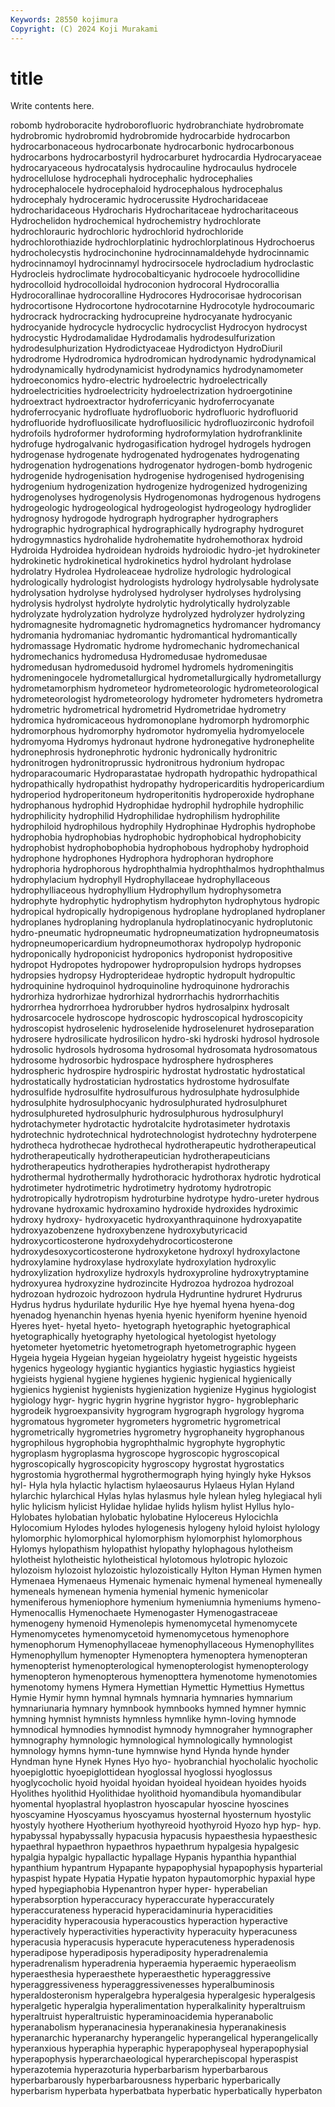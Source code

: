 ```yaml
---
Keywords: 28550 kojimura
Copyright: (C) 2024 Koji Murakami
---
```


# title

Write contents here.



robomb hydroboracite hydroborofluoric hydrobranchiate hydrobromate hydrobromic hydrobromid hydrobromide
hydrocarbide hydrocarbon hydrocarbonaceous hydrocarbonate hydrocarbonic hydrocarbonous hydrocarbons hydrocarbostyril hydrocarburet hydrocardia
Hydrocaryaceae hydrocaryaceous hydrocatalysis hydrocauline hydrocaulus hydrocele hydrocellulose hydrocephali hydrocephalic hydrocephalies
hydrocephalocele hydrocephaloid hydrocephalous hydrocephalus hydrocephaly hydroceramic hydrocerussite Hydrocharidaceae hydrocharidaceous Hydrocharis
Hydrocharitaceae hydrocharitaceous Hydrochelidon hydrochemical hydrochemistry hydrochlorate hydrochlorauric hydrochloric hydrochlorid hydrochloride
hydrochlorothiazide hydrochlorplatinic hydrochlorplatinous Hydrochoerus hydrocholecystis hydrocinchonine hydrocinnamaldehyde hydrocinnamic hydrocinnamoyl hydrocinnamyl
hydrocirsocele hydrocladium hydroclastic Hydrocleis hydroclimate hydrocobalticyanic hydrocoele hydrocollidine hydrocolloid hydrocolloidal
hydroconion hydrocoral Hydrocorallia Hydrocorallinae hydrocoralline Hydrocores Hydrocorisae hydrocorisan hydrocortisone Hydrocortone
hydrocotarnine Hydrocotyle hydrocoumaric hydrocrack hydrocracking hydrocupreine hydrocyanate hydrocyanic hydrocyanide hydrocycle
hydrocyclic hydrocyclist Hydrocyon hydrocyst hydrocystic Hydrodamalidae Hydrodamalis hydrodesulfurization hydrodesulphurization Hydrodictyaceae
Hydrodictyon HydroDiuril hydrodrome Hydrodromica hydrodromican hydrodynamic hydrodynamical hydrodynamically hydrodynamicist hydrodynamics
hydrodynamometer hydroeconomics hydro-electric hydroelectric hydroelectrically hydroelectricities hydroelectricity hydroelectrization hydroergotinine hydroextract
hydroextractor hydroferricyanic hydroferrocyanate hydroferrocyanic hydrofluate hydrofluoboric hydrofluoric hydrofluorid hydrofluoride hydrofluosilicate
hydrofluosilicic hydrofluozirconic hydrofoil hydrofoils hydroformer hydroforming hydroformylation hydrofranklinite hydrofuge hydrogalvanic
hydrogasification hydrogel hydrogels hydrogen hydrogenase hydrogenate hydrogenated hydrogenates hydrogenating hydrogenation
hydrogenations hydrogenator hydrogen-bomb hydrogenic hydrogenide hydrogenisation hydrogenise hydrogenised hydrogenising hydrogenium
hydrogenization hydrogenize hydrogenized hydrogenizing hydrogenolyses hydrogenolysis Hydrogenomonas hydrogenous hydrogens hydrogeologic
hydrogeological hydrogeologist hydrogeology hydroglider hydrognosy hydrogode hydrograph hydrographer hydrographers hydrographic
hydrographical hydrographically hydrography hydroguret hydrogymnastics hydrohalide hydrohematite hydrohemothorax hydroid Hydroida
Hydroidea hydroidean hydroids hydroiodic hydro-jet hydrokineter hydrokinetic hydrokinetical hydrokinetics hydrol
hydrolant hydrolase hydrolatry Hydrolea Hydroleaceae hydrolize hydrologic hydrological hydrologically hydrologist
hydrologists hydrology hydrolysable hydrolysate hydrolysation hydrolyse hydrolysed hydrolyser hydrolyses hydrolysing
hydrolysis hydrolyst hydrolyte hydrolytic hydrolytically hydrolyzable hydrolyzate hydrolyzation hydrolyze hydrolyzed
hydrolyzer hydrolyzing hydromagnesite hydromagnetic hydromagnetics hydromancer hydromancy hydromania hydromaniac hydromantic
hydromantical hydromantically hydromassage Hydromatic hydrome hydromechanic hydromechanical hydromechanics hydromedusa Hydromedusae
hydromedusae hydromedusan hydromedusoid hydromel hydromels hydromeningitis hydromeningocele hydrometallurgical hydrometallurgically hydrometallurgy
hydrometamorphism hydrometeor hydrometeorologic hydrometeorological hydrometeorologist hydrometeorology hydrometer hydrometers hydrometra hydrometric
hydrometrical hydrometrid Hydrometridae hydrometry hydromica hydromicaceous hydromonoplane hydromorph hydromorphic hydromorphous
hydromorphy hydromotor hydromyelia hydromyelocele hydromyoma Hydromys hydronaut hydrone hydronegative hydronephelite
hydronephrosis hydronephrotic hydronic hydronically hydronitric hydronitrogen hydronitroprussic hydronitrous hydronium hydropac
hydroparacoumaric Hydroparastatae hydropath hydropathic hydropathical hydropathically hydropathist hydropathy hydropericarditis hydropericardium
hydroperiod hydroperitoneum hydroperitonitis hydroperoxide hydrophane hydrophanous hydrophid Hydrophidae hydrophil hydrophile
hydrophilic hydrophilicity hydrophilid Hydrophilidae hydrophilism hydrophilite hydrophiloid hydrophilous hydrophily Hydrophinae
Hydrophis hydrophobe hydrophobia hydrophobias hydrophobic hydrophobical hydrophobicity hydrophobist hydrophobophobia hydrophobous
hydrophoby hydrophoid hydrophone hydrophones Hydrophora hydrophoran hydrophore hydrophoria hydrophorous hydrophthalmia
hydrophthalmos hydrophthalmus hydrophylacium hydrophyll Hydrophyllaceae hydrophyllaceous hydrophylliaceous hydrophyllium Hydrophyllum hydrophysometra
hydrophyte hydrophytic hydrophytism hydrophyton hydrophytous hydropic hydropical hydropically hydropigenous hydroplane
hydroplaned hydroplaner hydroplanes hydroplaning hydroplanula hydroplatinocyanic hydroplutonic hydro-pneumatic hydropneumatic hydropneumatization
hydropneumatosis hydropneumopericardium hydropneumothorax hydropolyp hydroponic hydroponically hydroponicist hydroponics hydroponist hydropositive
hydropot Hydropotes hydropower hydropropulsion hydrops hydropses hydropsies hydropsy Hydropterideae hydroptic
hydropult hydropultic hydroquinine hydroquinol hydroquinoline hydroquinone hydrorachis hydrorhiza hydrorhizae hydrorhizal
hydrorrhachis hydrorrhachitis hydrorrhea hydrorrhoea hydrorubber hydros hydrosalpinx hydrosalt hydrosarcocele hydroscope
hydroscopic hydroscopical hydroscopicity hydroscopist hydroselenic hydroselenide hydroselenuret hydroseparation hydrosere hydrosilicate
hydrosilicon hydro-ski hydroski hydrosol hydrosole hydrosolic hydrosols hydrosoma hydrosomal hydrosomata
hydrosomatous hydrosome hydrosorbic hydrospace hydrosphere hydrospheres hydrospheric hydrospire hydrospiric hydrostat
hydrostatic hydrostatical hydrostatically hydrostatician hydrostatics hydrostome hydrosulfate hydrosulfide hydrosulfite hydrosulfurous
hydrosulphate hydrosulphide hydrosulphite hydrosulphocyanic hydrosulphurated hydrosulphuret hydrosulphureted hydrosulphuric hydrosulphurous hydrosulphuryl
hydrotachymeter hydrotactic hydrotalcite hydrotasimeter hydrotaxis hydrotechnic hydrotechnical hydrotechnologist hydrotechny hydroterpene
hydrotheca hydrothecae hydrothecal hydrotherapeutic hydrotherapeutical hydrotherapeutically hydrotherapeutician hydrotherapeuticians hydrotherapeutics hydrotherapies
hydrotherapist hydrotherapy hydrothermal hydrothermally hydrothoracic hydrothorax hydrotic hydrotical hydrotimeter hydrotimetric
hydrotimetry hydrotomy hydrotropic hydrotropically hydrotropism hydroturbine hydrotype hydro-ureter hydrous hydrovane
hydroxamic hydroxamino hydroxide hydroxides hydroximic hydroxy hydroxy- hydroxyacetic hydroxyanthraquinone hydroxyapatite
hydroxyazobenzene hydroxybenzene hydroxybutyricacid hydroxycorticosterone hydroxydehydrocorticosterone hydroxydesoxycorticosterone hydroxyketone hydroxyl hydroxylactone hydroxylamine
hydroxylase hydroxylate hydroxylation hydroxylic hydroxylization hydroxylize hydroxyls hydroxyproline hydroxytryptamine hydroxyurea
hydroxyzine hydrozincite Hydrozoa hydrozoa hydrozoal hydrozoan hydrozoic hydrozoon hydrula Hydruntine
hydruret Hydrurus Hydrus hydrus hydurilate hydurilic Hye hye hyemal hyena
hyena-dog hyenadog hyenanchin hyenas hyenia hyenic hyeniform hyenine hyenoid Hyeres
hyet- hyetal hyeto- hyetograph hyetographic hyetographical hyetographically hyetography hyetological hyetologist
hyetology hyetometer hyetometric hyetometrograph hyetometrographic hygeen Hygeia hygeia Hygeian hygeian
hygeiolatry hygeist hygeistic hygeists hygenics hygeology hygiantic hygiantics hygiastic hygiastics
hygieist hygieists hygienal hygiene hygienes hygienic hygienical hygienically hygienics hygienist
hygienists hygienization hygienize Hyginus hygiologist hygiology hygr- hygric hygrin hygrine
hygristor hygro- hygroblepharic hygrodeik hygroexpansivity hygrogram hygrograph hygrology hygroma hygromatous
hygrometer hygrometers hygrometric hygrometrical hygrometrically hygrometries hygrometry hygrophaneity hygrophanous hygrophilous
hygrophobia hygrophthalmic hygrophyte hygrophytic hygroplasm hygroplasma hygroscope hygroscopic hygroscopical hygroscopically
hygroscopicity hygroscopy hygrostat hygrostatics hygrostomia hygrothermal hygrothermograph hying hyingly hyke
Hyksos hyl- Hyla hyla hylactic hylactism hylaeosaurus Hylaeus Hylan Hyland
hylarchic hylarchical Hylas hylas hylasmus hyle hylean hyleg hylegiacal hyli
hylic hylicism hylicist Hylidae hylidae hylids hylism hylist Hyllus hylo-
Hylobates hylobatian hylobatic hylobatine Hylocereus Hylocichla Hylocomium Hylodes hylodes hylogenesis
hylogeny hyloid hyloist hylology hylomorphic hylomorphical hylomorphism hylomorphist hylomorphous Hylomys
hylopathism hylopathist hylopathy hylophagous hylotheism hylotheist hylotheistic hylotheistical hylotomous hylotropic
hylozoic hylozoism hylozoist hylozoistic hylozoistically Hylton Hyman Hymen hymen Hymenaea
Hymenaeus Hymenaic hymenaic hymenal hymeneal hymeneally hymeneals hymenean hymenia hymenial
hymenic hymenicolar hymeniferous hymeniophore hymenium hymeniumnia hymeniums hymeno- Hymenocallis Hymenochaete
Hymenogaster Hymenogastraceae hymenogeny hymenoid Hymenolepis hymenomycetal hymenomycete Hymenomycetes hymenomycetoid hymenomycetous
hymenophore hymenophorum Hymenophyllaceae hymenophyllaceous Hymenophyllites Hymenophyllum hymenopter Hymenoptera hymenoptera hymenopteran
hymenopterist hymenopterological hymenopterologist hymenopterology hymenopteron hymenopterous hymenopttera hymenotome hymenotomies hymenotomy
hymens Hymera Hymettian Hymettic Hymettius Hymettus Hymie Hymir hymn hymnal
hymnals hymnaria hymnaries hymnarium hymnariunaria hymnary hymnbook hymnbooks hymned hymner
hymnic hymning hymnist hymnists hymnless hymnlike hymn-loving hymnode hymnodical hymnodies
hymnodist hymnody hymnograher hymnographer hymnography hymnologic hymnological hymnologically hymnologist hymnology
hymns hymn-tune hymnwise hynd Hynda hynde hynder Hyndman hyne Hynek
Hynes Hyo hyo- hyobranchial hyocholalic hyocholic hyoepiglottic hyoepiglottidean hyoglossal hyoglossi
hyoglossus hyoglycocholic hyoid hyoidal hyoidan hyoideal hyoidean hyoides hyoids Hyolithes
hyolithid Hyolithidae hyolithoid hyomandibula hyomandibular hyomental hyoplastral hyoplastron hyoscapular hyoscine
hyoscines hyoscyamine Hyoscyamus hyoscyamus hyosternal hyosternum hyostylic hyostyly hyothere Hyotherium
hyothyreoid hyothyroid Hyozo hyp hyp- hyp. hypabyssal hypabyssally hypacusia hypacusis
hypaesthesia hypaesthesic hypaethral hypaethron hypaethros hypaethrum hypalgesia hypalgesic hypalgia hypalgic
hypallactic hypallage Hypanis hypanthia hypanthial hypanthium hypantrum Hypapante hypapophysial hypapophysis
hyparterial hypaspist hypate Hypatia Hypatie hypaton hypautomorphic hypaxial hype hyped
hypegiaphobia Hypenantron hyper hyper- hyperabelian hyperabsorption hyperaccuracy hyperaccurate hyperaccurately hyperaccurateness
hyperacid hyperacidaminuria hyperacidities hyperacidity hyperacousia hyperacoustics hyperaction hyperactive hyperactively hyperactivities
hyperactivity hyperacuity hyperacuness hyperacusia hyperacusis hyperacute hyperacuteness hyperadenosis hyperadipose hyperadiposis
hyperadiposity hyperadrenalemia hyperadrenalism hyperadrenia hyperaemia hyperaemic hyperaeolism hyperaesthesia hyperaesthete hyperaesthetic
hyperaggressive hyperaggressiveness hyperaggressivenesses hyperalbuminosis hyperaldosteronism hyperalgebra hyperalgesia hyperalgesic hyperalgesis hyperalgetic
hyperalgia hyperalimentation hyperalkalinity hyperaltruism hyperaltruist hyperaltruistic hyperaminoacidemia hyperanabolic hyperanabolism hyperanacinesia
hyperanakinesia hyperanakinesis hyperanarchic hyperanarchy hyperangelic hyperangelical hyperangelically hyperanxious hyperaphia hyperaphic
hyperapophyseal hyperapophysial hyperapophysis hyperarchaeological hyperarchepiscopal hyperaspist hyperazotemia hyperazoturia hyperbarbarism hyperbarbarous
hyperbarbarously hyperbarbarousness hyperbaric hyperbarically hyperbarism hyperbata hyperbatbata hyperbatic hyperbatically hyperbaton
